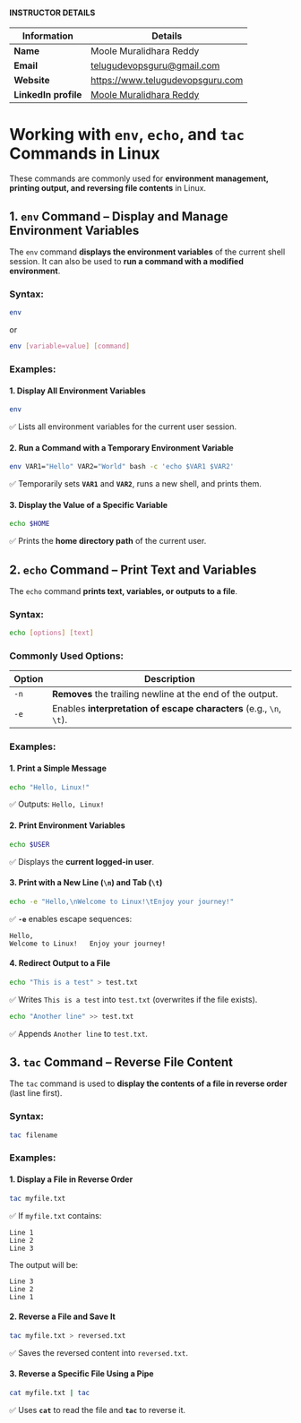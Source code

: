 #### INSTRUCTOR DETAILS

|  Information             | Details                                                                      |
|----------------------    |------------------------------------------------------------------------------|
| **Name**                 | Moole Muralidhara Reddy                                                      |
| **Email**                | telugudevopsguru@gmail.com                                                |
| **Website**              | https://www.telugudevopsguru.com               |
| **LinkedIn profile**     | [Moole Muralidhara Reddy](https://www.linkedin.com/in/moole-muralidhara-reddy) |

# **Working with `env`, `echo`, and `tac` Commands in Linux**  

These commands are commonly used for **environment management, printing output, and reversing file contents** in Linux.  

## **1. `env` Command – Display and Manage Environment Variables**  

The `env` command **displays the environment variables** of the current shell session. It can also be used to **run a command with a modified environment**.  

### **Syntax:**  
```sh
env
```
or  
```sh
env [variable=value] [command]
```

### **Examples:**  

#### **1. Display All Environment Variables**
```sh
env
```
✅ Lists all environment variables for the current user session.  

#### **2. Run a Command with a Temporary Environment Variable**
```sh
env VAR1="Hello" VAR2="World" bash -c 'echo $VAR1 $VAR2'
```
✅ Temporarily sets **`VAR1`** and **`VAR2`**, runs a new shell, and prints them.  

#### **3. Display the Value of a Specific Variable**
```sh
echo $HOME
```
✅ Prints the **home directory path** of the current user.  

## **2. `echo` Command – Print Text and Variables**  

The `echo` command **prints text, variables, or outputs to a file**.  

### **Syntax:**  
```sh
echo [options] [text]
```

### **Commonly Used Options:**  

| Option | Description |
|--------|-------------|
| `-n` | **Removes** the trailing newline at the end of the output. |
| `-e` | Enables **interpretation of escape characters** (e.g., `\n`, `\t`). |

### **Examples:**  

#### **1. Print a Simple Message**
```sh
echo "Hello, Linux!"
```
✅ Outputs: `Hello, Linux!`  

#### **2. Print Environment Variables**
```sh
echo $USER
```
✅ Displays the **current logged-in user**.  

#### **3. Print with a New Line (`\n`) and Tab (`\t`)**
```sh
echo -e "Hello,\nWelcome to Linux!\tEnjoy your journey!"
```
✅ **`-e`** enables escape sequences:  
```
Hello,
Welcome to Linux!	Enjoy your journey!
```

#### **4. Redirect Output to a File**
```sh
echo "This is a test" > test.txt
```
✅ Writes `This is a test` into `test.txt` (overwrites if the file exists).  

```sh
echo "Another line" >> test.txt
```
✅ Appends `Another line` to `test.txt`.  

## **3. `tac` Command – Reverse File Content**  

The `tac` command is used to **display the contents of a file in reverse order** (last line first).  

### **Syntax:**  
```sh
tac filename
```

### **Examples:**  

#### **1. Display a File in Reverse Order**
```sh
tac myfile.txt
```
✅ If `myfile.txt` contains:
```
Line 1
Line 2
Line 3
```
The output will be:
```
Line 3
Line 2
Line 1
```

#### **2. Reverse a File and Save It**
```sh
tac myfile.txt > reversed.txt
```
✅ Saves the reversed content into `reversed.txt`.  

#### **3. Reverse a Specific File Using a Pipe**
```sh
cat myfile.txt | tac
```
✅ Uses **`cat`** to read the file and **`tac`** to reverse it.  
